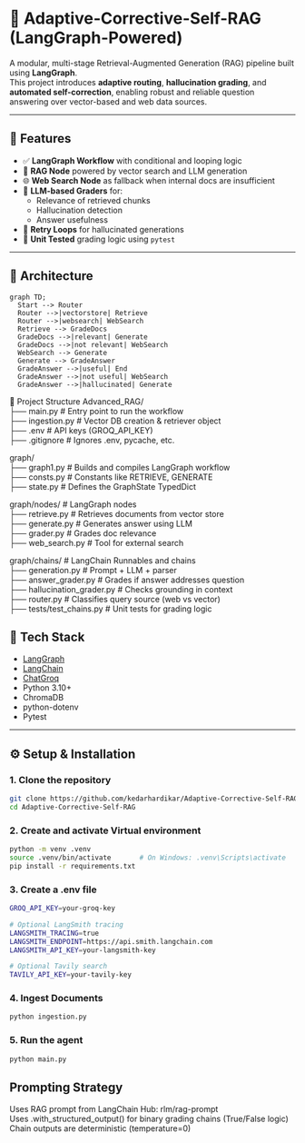 # 🔁 Adaptive-Corrective-Self-RAG (LangGraph-Powered)

A modular, multi-stage Retrieval-Augmented Generation (RAG) pipeline built using **LangGraph**.  
This project introduces **adaptive routing**, **hallucination grading**, and **automated self-correction**, enabling robust and reliable question answering over vector-based and web data sources.

---

## 🚀 Features

- ✅ **LangGraph Workflow** with conditional and looping logic  
- 📄 **RAG Node** powered by vector search and LLM generation  
- 🌐 **Web Search Node** as fallback when internal docs are insufficient  
- 🧠 **LLM-based Graders** for:  
  - Relevance of retrieved chunks  
  - Hallucination detection  
  - Answer usefulness  
- 🔄 **Retry Loops** for hallucinated generations  
- 🧪 **Unit Tested** grading logic using `pytest`  

---

## 🧠 Architecture

```mermaid
graph TD;
  Start --> Router
  Router -->|vectorstore| Retrieve
  Router -->|websearch| WebSearch
  Retrieve --> GradeDocs
  GradeDocs -->|relevant| Generate
  GradeDocs -->|not relevant| WebSearch
  WebSearch --> Generate
  Generate --> GradeAnswer
  GradeAnswer -->|useful| End
  GradeAnswer -->|not useful| WebSearch
  GradeAnswer -->|hallucinated| Generate
```

📁 Project Structure
Advanced_RAG/  
├── main.py                 # Entry point to run the workflow  
├── ingestion.py            # Vector DB creation & retriever object  
├── .env                    # API keys (GROQ_API_KEY)  
├── .gitignore              # Ignores .env, pycache, etc.  
  
graph/  
├── graph1.py               # Builds and compiles LangGraph workflow  
├── consts.py               # Constants like RETRIEVE, GENERATE  
├── state.py                # Defines the GraphState TypedDict  
  
graph/nodes/                # LangGraph nodes  
├── retrieve.py             # Retrieves documents from vector store  
├── generate.py             # Generates answer using LLM  
├── grader.py               # Grades doc relevance  
├── web_search.py           # Tool for external search  
   
graph/chains/               # LangChain Runnables and chains  
├── generation.py           # Prompt + LLM + parser  
├── answer_grader.py        # Grades if answer addresses question  
├── hallucination_grader.py # Checks grounding in context  
├── router.py               # Classifies query source (web vs vector)  
├── tests/test_chains.py    # Unit tests for grading logic    


## 🧰 Tech Stack

- [LangGraph](https://github.com/langchain-ai/langgraph)
- [LangChain](https://www.langchain.com/)
- [ChatGroq](https://www.groq.com/)
- Python 3.10+
- ChromaDB
- python-dotenv
- Pytest

---

## ⚙️ Setup & Installation

### 1. Clone the repository
```bash
git clone https://github.com/kedarhardikar/Adaptive-Corrective-Self-RAG.git
cd Adaptive-Corrective-Self-RAG
```
### 2. Create and activate Virtual environment  
```bash
python -m venv .venv
source .venv/bin/activate       # On Windows: .venv\Scripts\activate
pip install -r requirements.txt
```

### 3. Create a .env file  
```bash
GROQ_API_KEY=your-groq-key

# Optional LangSmith tracing
LANGSMITH_TRACING=true
LANGSMITH_ENDPOINT=https://api.smith.langchain.com
LANGSMITH_API_KEY=your-langsmith-key

# Optional Tavily search
TAVILY_API_KEY=your-tavily-key
```
 
### 4. Ingest Documents
```bash
python ingestion.py
```

### 5. Run the agent
```bash
python main.py
```

## Prompting Strategy  
Uses RAG prompt from LangChain Hub: rlm/rag-prompt  
Uses .with_structured_output() for binary grading chains (True/False logic)  
Chain outputs are deterministic (temperature=0)  
